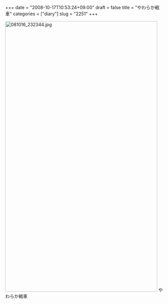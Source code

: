 +++
date = "2008-10-17T10:53:24+09:00"
draft = false
title = "やわらか戦車"
categories = ["diary"]
slug = "2251"
+++

<img alt="081016_232344.jpg" class="pict" height="854" src="http://ieiriblog.img.jugem.jp/20081017_500181.jpg" width="480" />
やわらか戦車
